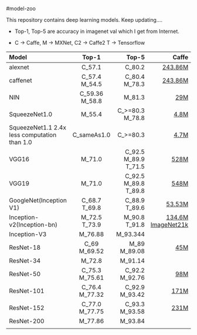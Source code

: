 #model-zoo

This repository contains deep learning models. Keep updating....

* Top-1, Top-5 are accuracy in imagenet val which I get from Internet.

* C -> Caffe, M -> MXNet, C2 -> Caffe2 T -> Tensorflow


| Model | Top-1 | Top-5 | Caffe | MXNet | Caffe2 | TF |
|:-----|:------:|------:|------:|------:|------:|------:|
| alexnet | C_57.1 | C_80.2 | [243.86M](https://github.com/BVLC/caffe/tree/master/models/bvlc_alexnet) |  |  | |
| caffenet | C_57.4 M_54.5 | C_80.4 M_78.3 | [243.86M](https://github.com/BVLC/caffe/tree/master/models/bvlc_reference_caffenet) | [233M](https://github.com/dmlc/mxnet-model-gallery/blob/master/imagenet-1k-caffenet.md) |  | |
| NIN | C_59.36 M_58.8 | M_81.3 | [29M](https://gist.github.com/mavenlin/d802a5849de39225bcc6) | [29M](https://github.com/dmlc/mxnet-model-gallery/blob/master/imagenet-1k-nin.md) | |
| SqueezeNet1.0| M_55.4 | C_>=80.3 M_78.8 | [4.8M](https://github.com/DeepScale/SqueezeNet) | [4.8M](https://github.com/dmlc/mxnet-model-gallery/blob/master/imagenet-1k-squeezenet.md) | | |
| SqueezeNet1.1 2.4x less computation than 1.0 | C_sameAs1.0 | C_>=80.3 | [4.7M](https://github.com/DeepScale/SqueezeNet/tree/master/SqueezeNet_v1.1)  | [4.7M](http://data.dmlc.ml/models/imagenet/squeezenet/) | | |
| VGG16 | M_71.0 | C_92.5 M_89.9 T_71.5 | [528M](http://www.robots.ox.ac.uk/~vgg/research/very_deep/) | [528M](https://github.com/dmlc/mxnet-model-gallery/blob/master/imagenet-1k-vgg.md) | | |
| VGG19 | M_71.0 | C_92.5 M_89.8 T_89.8 | [548M](http://www.robots.ox.ac.uk/~vgg/research/very_deep/) | [548M](http://data.dmlc.ml/models/imagenet/vgg/) | | [*](https://github.com/tensorflow/models/blob/master/slim/README.md) |
| GoogleNet(Inception V1) | C_68.7 T_69.8 | C_88.9 T_89.6 | [53.53M](https://github.com/BVLC/caffe/tree/master/models/bvlc_googlenet) | | | [*](https://github.com/tensorflow/models/blob/master/slim/README.md) |
| Inception-v2(Inception-bn) | M_72.5 T_73.9 | M_90.8 T_91.8 | [134.6M ImageNet21k](https://github.com/pertusa/InceptionBN-21K-for-Caffe)| [43M ImageNet10k](https://github.com/dmlc/mxnet-model-gallery/blob/master/imagenet-1k-inception-bn.md) | | [*](https://github.com/tensorflow/models/blob/master/slim/README.md) |
| Inception-V3 | M_76.88 | M_93.344 | | [95.6M](https://github.com/dmlc/mxnet-model-gallery/blob/master/imagenet-1k-inception-v3.md)| | |
| ResNet-18 | C_69 M_69.52 | M_89 M_89.08 | [45M](https://github.com/HolmesShuan/ResNet-18-Caffemodel-on-ImageNet) | [45M](https://github.com/tornadomeet/ResNet) | | |
| ResNet-34 | M_72.8 | M_91.14 | | [83M](https://github.com/tornadomeet/ResNet) | | |
| ResNet-50 | C_75.3 M_75.61 | C_92.2 M_92.76 | [98M](https://github.com/KaimingHe/deep-residual-networks) | [98M](https://github.com/tornadomeet/ResNet) | | |
| ResNet-101 | C_76.4 M_77.32 | C_92.9 M_93.42 | [171M](https://github.com/KaimingHe/deep-residual-networks) | [170M](https://github.com/tornadomeet/ResNet) | | |
| ResNet-152 | C_77.0 M_77.75 | C_93.3 M_93.58 | [231M](https://github.com/KaimingHe/deep-residual-networks) | [230M](https://github.com/tornadomeet/ResNet)| | |
| ResNet-200 | M_77.86 | M_93.84 |  | [247M](https://github.com/tornadomeet/ResNet) | | |
|  | | | | | | |

